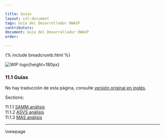```yaml
---

title: Guías
layout: col-document
tags: Guía del Desarrollador OWASP
contributors:
document: Guía del Desarrollador OWASP
order:

---
```


{% include breadcrumb.html %}

![WIP logo](../../../assets/images/dg_wip.png "Trabajo en curso"){height=180px}

### 11.1 Guías

No hay traducción de esta página, consulte [versión original en inglés][release1301].

Sections:

11.1.1 [SAMM análisis](#samm-análisis)  
11.1.2 [ASVS análisis](#asvs-análisis)  
11.1.3 [MAS análisis](#mas-análisis)  

----

[release1301]: https://github.com/OWASP/www-project-developer-guide/blob/main/release/13-security-gap-analysis/01-guides/toc.md

\newpage
